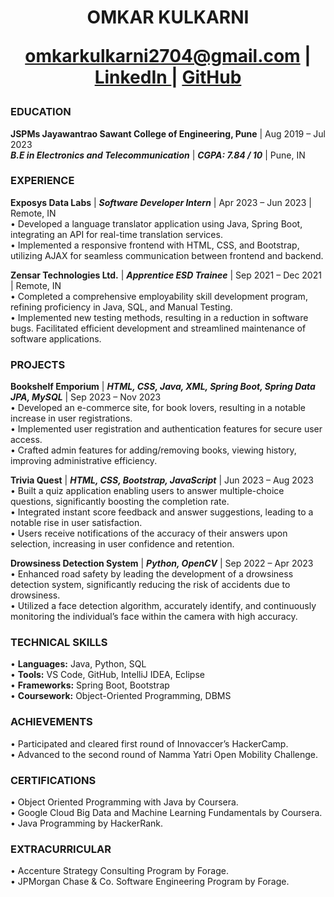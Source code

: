 <h1 <p align="center">
  OMKAR KULKARNI  <br>  
  
 omkarkulkarni2704@gmail.com | <a href="https://www.linkedin.com/in/omkar-kulkarni-6540b6203/" target="_blank"> LinkedIn </a>  | <a href="https://github.com/omkarkulkarni2704" target="_blank"> GitHub </a>
 </p>
</h1>  

### EDUCATION
**JSPMs Jayawantrao Sawant College of Engineering, Pune** |  Aug 2019 – Jul 2023 <br>
***B.E in Electronics and Telecommunication*** | ***CGPA: 7.84 / 10*** | Pune, IN

### EXPERIENCE
**Exposys Data Labs** |  ***Software Developer Intern***  | Apr 2023 – Jun 2023 | Remote, IN <br>
• Developed a language translator application using Java, Spring Boot, integrating an API for real-time translation services. <br>
• Implemented a responsive frontend with HTML, CSS, and Bootstrap, utilizing AJAX for seamless communication between frontend
  and backend. <br>

**Zensar Technologies Ltd.** | ***Apprentice ESD Trainee*** | Sep 2021 – Dec 2021 |  Remote, IN <br>
• Completed a comprehensive employability skill development program, refining proficiency in Java, SQL, and Manual Testing.<br>
• Implemented new testing methods, resulting in a reduction in software bugs. Facilitated efficient development and streamlined
maintenance of software applications. <br>

### PROJECTS
**Bookshelf Emporium** | ***HTML, CSS, Java, XML, Spring Boot, Spring Data JPA, MySQL*** | Sep 2023 – Nov 2023 <br>
• Developed an e-commerce site, for book lovers, resulting in a notable increase in user registrations. <br>
• Implemented user registration and authentication features for secure user access. <br>
• Crafted admin features for adding/removing books, viewing history, improving administrative efficiency. <br>

**Trivia Quest** | ***HTML, CSS, Bootstrap, JavaScript*** | Jun 2023 – Aug 2023 <br>
• Built a quiz application enabling users to answer multiple-choice questions, significantly boosting the completion rate. <br>
• Integrated instant score feedback and answer suggestions, leading to a notable rise in user satisfaction. <br>
• Users receive notifications of the accuracy of their answers upon selection, increasing in user confidence and retention. <br>

**Drowsiness Detection System** | ***Python, OpenCV*** | Sep 2022 – Apr 2023 <br>
• Enhanced road safety by leading the development of a drowsiness detection system, significantly reducing the risk of accidents
due to drowsiness. <br>
• Utilized a face detection algorithm, accurately identify, and continuously monitoring the individual’s face within the camera 
with high accuracy. <br>

### TECHNICAL SKILLS
• **Languages:** Java, Python, SQL <br>
• **Tools:** VS Code, GitHub, IntelliJ IDEA, Eclipse <br>
• **Frameworks:** Spring Boot, Bootstrap <br>
• **Coursework:** Object-Oriented Programming, DBMS <br>

### ACHIEVEMENTS
• Participated and cleared first round of Innovaccer’s HackerCamp. <br>
• Advanced to the second round of Namma Yatri Open Mobility Challenge. <br>

### CERTIFICATIONS
• Object Oriented Programming with Java by Coursera. <br>
• Google Cloud Big Data and Machine Learning Fundamentals by Coursera. <br>
• Java Programming by HackerRank. <br> 

### EXTRACURRICULAR
• Accenture Strategy Consulting Program by Forage. <br>
• JPMorgan Chase & Co. Software Engineering Program by Forage.
